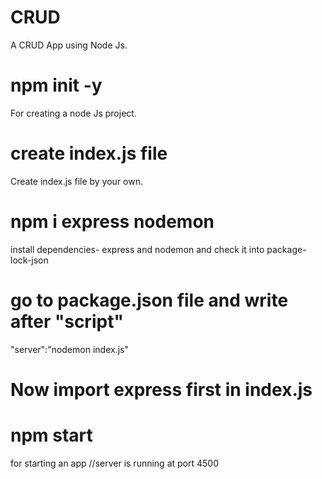 # CRUD
A CRUD App using Node Js.
# npm init -y 
For creating a node Js project.
# create index.js file 
Create index.js file by your own.
# npm i express nodemon
install dependencies- express and nodemon and check it into package-lock-json
# go to package.json file and write after "script"
"server":"nodemon index.js"
# Now import express first in index.js
<!-- const express=require('express')
const app= express()

app.get("/",(req,res)=>{
    res.send("Home Page")
})

app.listen(4500,()=>{
    console.log("server is running at port 4500")
}) -->
# npm start
for starting an app
//server is running at port 4500

